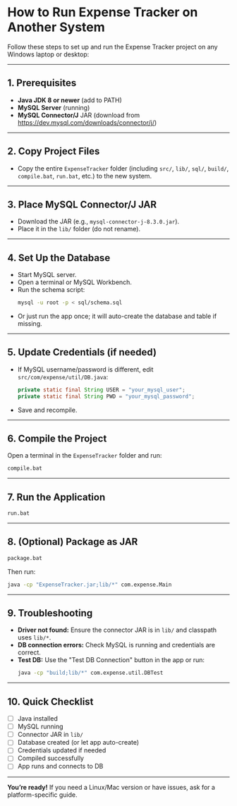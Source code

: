 # How to Run Expense Tracker on Another System

Follow these steps to set up and run the Expense Tracker project on any Windows laptop or desktop:

---
## 1. Prerequisites
- **Java JDK 8 or newer** (add to PATH)
- **MySQL Server** (running)
- **MySQL Connector/J** JAR (download from https://dev.mysql.com/downloads/connector/j/)

---
## 2. Copy Project Files
- Copy the entire `ExpenseTracker` folder (including `src/`, `lib/`, `sql/`, `build/`, `compile.bat`, `run.bat`, etc.) to the new system.

---
## 3. Place MySQL Connector/J JAR
- Download the JAR (e.g., `mysql-connector-j-8.3.0.jar`).
- Place it in the `lib/` folder (do not rename).

---
## 4. Set Up the Database
- Start MySQL server.
- Open a terminal or MySQL Workbench.
- Run the schema script:
  ```bash
  mysql -u root -p < sql/schema.sql
  ```
- Or just run the app once; it will auto-create the database and table if missing.

---
## 5. Update Credentials (if needed)
- If MySQL username/password is different, edit `src/com/expense/util/DB.java`:
  ```java
  private static final String USER = "your_mysql_user";
  private static final String PWD = "your_mysql_password";
  ```
- Save and recompile.

---
## 6. Compile the Project
Open a terminal in the `ExpenseTracker` folder and run:
```cmd
compile.bat
```

---
## 7. Run the Application
```cmd
run.bat
```

---
## 8. (Optional) Package as JAR
```cmd
package.bat
```
Then run:
```cmd
java -cp "ExpenseTracker.jar;lib/*" com.expense.Main
```

---
## 9. Troubleshooting
- **Driver not found:** Ensure the connector JAR is in `lib/` and classpath uses `lib/*`.
- **DB connection errors:** Check MySQL is running and credentials are correct.
- **Test DB:** Use the "Test DB Connection" button in the app or run:
  ```cmd
  java -cp "build;lib/*" com.expense.util.DBTest
  ```

---
## 10. Quick Checklist
- [ ] Java installed
- [ ] MySQL running
- [ ] Connector JAR in `lib/`
- [ ] Database created (or let app auto-create)
- [ ] Credentials updated if needed
- [ ] Compiled successfully
- [ ] App runs and connects to DB

---
**You’re ready!**
If you need a Linux/Mac version or have issues, ask for a platform-specific guide.
